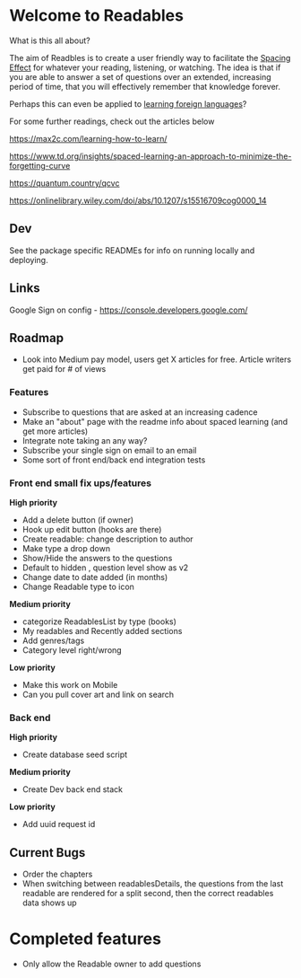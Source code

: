 # Welcome to Readables

What is this all about?

The aim of Readbles is to create a user friendly way to facilitate the [Spacing Effect](https://en.wikipedia.org/wiki/Spacing_effect) for whatever your reading, listening, or watching. The idea is that if you are able to answer a set of questions over an extended, increasing period of time, that you will effectively remember that knowledge forever. 


Perhaps this can even be applied to [learning foreign languages](https://journals.sagepub.com/doi/abs/10.1111/j.1467-9280.1993.tb00571.x)? 

For some further readings, check out the articles below

https://max2c.com/learning-how-to-learn/

https://www.td.org/insights/spaced-learning-an-approach-to-minimize-the-forgetting-curve

https://quantum.country/qcvc

https://onlinelibrary.wiley.com/doi/abs/10.1207/s15516709cog0000_14


## Dev
See the package specific READMEs for info on running locally and deploying.

## Links
Google Sign on config - https://console.developers.google.com/

## Roadmap
- Look into Medium pay model, users get X articles for free. Article writers get paid for # of views

### Features 
- Subscribe to questions that are asked at an increasing cadence
- Make an "about" page with the readme info about spaced learning (and get more articles)
- Integrate note taking an any way?
- Subscribe your single sign on email to an email
- Some sort of front end/back end integration tests


### Front end small fix ups/features
**High priority**
- Add a delete button (if owner)
- Hook up edit button (hooks are there)
- Create readable: change description to author 
- Make type a drop down 
- Show/Hide the answers to the questions
- Default to hidden , question level show as v2 
- Change date to date added (in months) 
- Change Readable type to icon 

**Medium priority**
- categorize ReadablesList by type (books) 
- My readables and Recently added sections
- Add genres/tags 
- Category level right/wrong 

**Low priority**
- Make this work on Mobile
- Can you pull cover art and link on search 

### Back end
**High priority**
- Create database seed script

**Medium priority**
- Create Dev back end stack

**Low priority**
- Add uuid request id

## Current Bugs
- Order the chapters
- When switching between readablesDetails, the questions from the last readable are rendered for a split second, then the correct readables data shows up 

# Completed features
- Only allow the Readable owner to add questions
